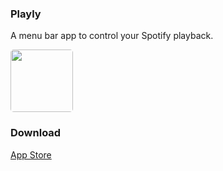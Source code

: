 
### Playly

A menu bar app to control your Spotify playback. 

<img style="border-radius: 5px; height: 100px" src="http://maxdiachenko.com/playly/assets/images/screen.png"/> 

### Download
[App Store](#)

